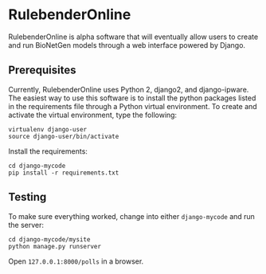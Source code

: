 # RulebenderOnline

RulebenderOnline is alpha software that will eventually allow users to create
and run BioNetGen models through a web interface powered by Django.

## Prerequisites

Currently, RulebenderOnline uses Python 2, django2, and django-ipware. The
easiest way to use this software is to install the python packages listed in
the requirements file through a Python virtual environment. To create and
activate the virtual environment, type the following:

    virtualenv django-user
    source django-user/bin/activate

Install the requirements:

    cd django-mycode
    pip install -r requirements.txt

## Testing

To make sure everything worked, change into either `django-mycode` and run the
server:

    cd django-mycode/mysite
    python manage.py runserver

Open `127.0.0.1:8000/polls` in a browser.
